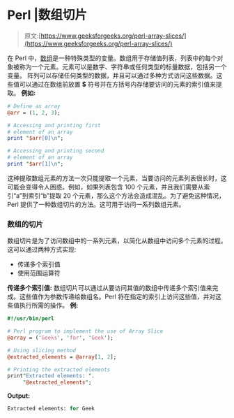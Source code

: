 # Perl |数组切片

> 原文:[https://www.geeksforgeeks.org/perl-array-slices/](https://www.geeksforgeeks.org/perl-array-slices/)

在 Perl 中，[数组](https://www.geeksforgeeks.org/perl-arrays/)是一种特殊类型的变量。数组用于存储值列表，列表中的每个对象被称为一个元素。元素可以是数字、字符串或任何类型的标量数据，包括另一个变量。
阵列可以存储任何类型的数据，并且可以通过多种方式访问这些数据。这些值可以通过在数组前放置 **$** 符号并在方括号内存储要访问的元素的索引值来提取。
**例如:**

```perl
# Define an array
@arr = (1, 2, 3);

# Accessing and printing first 
# element of an array
print "$arr[0]\n";

# Accessing and printing second
# element of an array
print "$arr[1]\n";
```

这种提取数组元素的方法一次只能提取一个元素，当要访问的元素列表很长时，这可能会变得令人困惑。例如，如果列表包含 100 个元素，并且我们需要从索引“a”到索引“b”提取 20 个元素，那么这个方法会造成混乱。为了避免这种情况，Perl 提供了一种数组切片的方法。这可用于访问一系列数组元素。

### 数组的切片

数组切片是为了访问数组中的一系列元素，以简化从数组中访问多个元素的过程。这可以通过两种方式实现:

*   传递多个索引值
*   使用范围运算符

**传递多个索引值:**
数组切片可以通过从要访问其值的数组中传递多个索引值来完成。这些值作为参数传递给数组名。Perl 将在指定的索引上访问这些值，并对这些值执行所需的操作。
**例:**

```perl
#!/usr/bin/perl

# Perl program to implement the use of Array Slice
@array = ('Geeks', 'for', 'Geek');

# Using slicing method
@extracted_elements = @array[1, 2];

# Printing the extracted elements
print"Extracted elements: ". 
     "@extracted_elements";
```

**Output:**

```perl
Extracted elements: for Geek

```